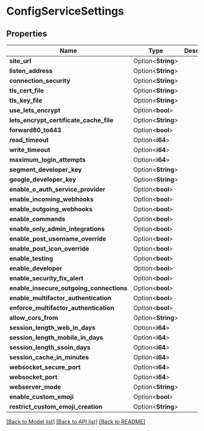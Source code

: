 # ConfigServiceSettings

## Properties

Name | Type | Description | Notes
------------ | ------------- | ------------- | -------------
**site_url** | Option<**String**> |  | [optional]
**listen_address** | Option<**String**> |  | [optional]
**connection_security** | Option<**String**> |  | [optional]
**tls_cert_file** | Option<**String**> |  | [optional]
**tls_key_file** | Option<**String**> |  | [optional]
**use_lets_encrypt** | Option<**bool**> |  | [optional]
**lets_encrypt_certificate_cache_file** | Option<**String**> |  | [optional]
**forward80_to443** | Option<**bool**> |  | [optional]
**read_timeout** | Option<**i64**> |  | [optional]
**write_timeout** | Option<**i64**> |  | [optional]
**maximum_login_attempts** | Option<**i64**> |  | [optional]
**segment_developer_key** | Option<**String**> |  | [optional]
**google_developer_key** | Option<**String**> |  | [optional]
**enable_o_auth_service_provider** | Option<**bool**> |  | [optional]
**enable_incoming_webhooks** | Option<**bool**> |  | [optional]
**enable_outgoing_webhooks** | Option<**bool**> |  | [optional]
**enable_commands** | Option<**bool**> |  | [optional]
**enable_only_admin_integrations** | Option<**bool**> |  | [optional]
**enable_post_username_override** | Option<**bool**> |  | [optional]
**enable_post_icon_override** | Option<**bool**> |  | [optional]
**enable_testing** | Option<**bool**> |  | [optional]
**enable_developer** | Option<**bool**> |  | [optional]
**enable_security_fix_alert** | Option<**bool**> |  | [optional]
**enable_insecure_outgoing_connections** | Option<**bool**> |  | [optional]
**enable_multifactor_authentication** | Option<**bool**> |  | [optional]
**enforce_multifactor_authentication** | Option<**bool**> |  | [optional]
**allow_cors_from** | Option<**String**> |  | [optional]
**session_length_web_in_days** | Option<**i64**> |  | [optional]
**session_length_mobile_in_days** | Option<**i64**> |  | [optional]
**session_length_ssoin_days** | Option<**i64**> |  | [optional]
**session_cache_in_minutes** | Option<**i64**> |  | [optional]
**websocket_secure_port** | Option<**i64**> |  | [optional]
**websocket_port** | Option<**i64**> |  | [optional]
**webserver_mode** | Option<**String**> |  | [optional]
**enable_custom_emoji** | Option<**bool**> |  | [optional]
**restrict_custom_emoji_creation** | Option<**String**> |  | [optional]

[[Back to Model list]](../README.md#documentation-for-models) [[Back to API list]](../README.md#documentation-for-api-endpoints) [[Back to README]](../README.md)


